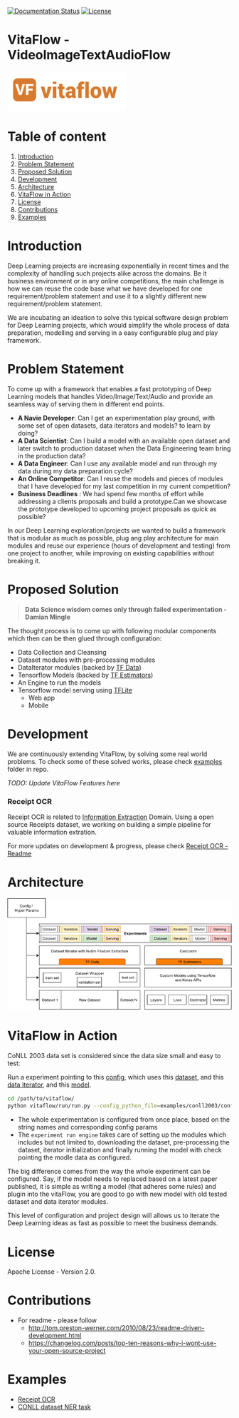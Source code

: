 [![Documentation Status](https://readthedocs.org/projects/vitaflow/badge/?version=latest)](https://vitaflow.readthedocs.io/en/latest/?badge=latest)
[![License](https://img.shields.io/badge/license-Apache%202.0-blue.svg)](https://github.com/imaginea/vitaflow/blob/master/LICENSE)
 

# VitaFlow - VideoImageTextAudioFlow
 ![](vitaflow-logo.png)

# Table of content

1. [Introduction](#introduction)
2. [Problem Statement](#problem-statement)
3. [Proposed Solution](#proposed-solution)
4. [Development](#development)
5. [Architecture](#architecture)
6. [VitaFlow in Action](#vitaflow-in-action)
7. [License](#license)
8. [Contributions](#contributions) 
9. [Examples](#examples) 
 
# Introduction

Deep Learning projects are increasing exponentially in recent times and the complexity of handling such projects alike across the domains. Be it business environment or in any online competitions, the main challenge is how we can reuse the code base what we have developed for one requirement/problem statement and use it to a slightly different new requirement/problem statement. 

We are incubating an ideation to solve this typical software design problem for Deep Learning projects, which would simplify the whole process of data preparation, modelling and serving in a easy configurable plug and play framework.

# Problem Statement

To come up with a framework that enables a fast prototyping of Deep Learning models that handles Video/Image/Text/Audio and provide an seamless way of serving them in different end points.

- __A Navie Developer__: Can I get an experimentation play ground, with some set of open datasets, data iterators and models? to learn by doing?
- __A Data Scientist__: Can I build a model with an available open dataset and later switch to production dataset when the Data Engineering team bring in the production data?
- __A Data Engineer__: Can I use any available model and run through my data during my data preparation cycle?
- __An Online Competitor__: Can I reuse the models and pieces of modules that I have developed for my last competition in my current competition? 
- __Business Deadlines__ : We had spend few months of effort while addressing a clients proposals and build a prototype.Can we showcase the prototype developed to upcoming project proposals as quick as possible? 

In our Deep Learning exploration/projects we wanted to build a framework that is modular as much as possible, plug ang play architecture for main modules and reuse our experience (hours of development and testing) from one project to another, while improving on existing capabilities without breaking it.  

# Proposed Solution

> __Data Science wisdom comes only through failed experimentation - Damian Mingle__

The thought process is to come up with following modular components which then can be then glued through
configuration:

 - Data Collection and Cleansing
 - Dataset modules with pre-processing modules
 - DataIterator modules (backed by [TF Data](https://www.tensorflow.org/guide/datasets))
 - Tensorflow Models (backed by [TF Estimators](https://www.tensorflow.org/guide/estimators))
 - An Engine to run the models
 - Tensorflow model serving using [TFLite](https://www.tensorflow.org/lite/)
    - Web app
    - Mobile

# Development

We are continuously extending VitaFlow, by solving some real world problems. To check some of these solved works, please check [examples](https://github.com/Imaginea/vitaFlow/tree/master/examples) folder in repo.

_TODO: Update VitaFlow Features here_
<!--
    1. VitaFlow Features - what has been done/Available Features
    2. Current Implementation - what is being prepared 
    3. Future Implementations Plans - what is next 
-->

### Receipt OCR

Receipt OCR is related to [Information Extraction](https://en.wikipedia.org/wiki/Information_extraction) Domain. Using a open source Receipts dataset, we working on building a simple pipeline for valuable information extration.

For more updates on development & progress, please check [Receipt OCR - Readme](https://github.com/Imaginea/vitaFlow/tree/master/examples/receipt_ocr)

# Architecture

![](docs/images/vitaflow_stack.png)

# VitaFlow in Action

CoNLL 2003 data set is considered since the data size small and easy to test:

Run a experiment pointing to this [config](examples/conll2003/config.py),
which uses this [dataset](https://imaginea.github.io/vitaFlow/build/html/api/data/text/conll/conll_2003_dataset.html),
and this [data iterator](https://imaginea.github.io/vitaFlow/build/html/api/data/text/iterators/conll_csv_in_memory.html),
and this [model](https://imaginea.github.io/vitaFlow/build/html/api/models/text/seq2seq/bilstm_crf.html).

``` bash
cd /path/to/vitaflow/
python vitaflow/run/run.py --config_python_file=examples/conll2003/config.py
```

- The whole experimentation is configured from once place, based on the string names and corresponding config params 
- The `experiment run engine` takes care of setting up the modules which includes but not limited to, downloading the dataset, 
pre-processing the dataset, iterator initialization and finally running the model with check pointing the modle data as configured.

The big difference comes from the way the whole experiment can be configured. Say, if the model needs to replaced based 
on a latest paper published, it is simple as writing a model (that adheres some rules) and plugin into the vitaFlow, 
you are good to go with new model with old tested dataset and data iterator modules.

This level of configuration and project design will allows us to iterate the Deep Learning ideas as fast as possible to 
meet the business demands.



# License

Apache License - Version 2.0.

# Contributions

* For readme - please follow
    * http://tom.preston-werner.com/2010/08/23/readme-driven-development.html
    * https://changelog.com/posts/top-ten-reasons-why-i-wont-use-your-open-source-project
    
# Examples
- [Receipt OCR](https://github.com/Imaginea/vitaFlow/tree/master/examples/receipt_ocr)
- [CONLL dataset NER task](https://github.com/Imaginea/vitaFlow/tree/master/examples/conll2003)
